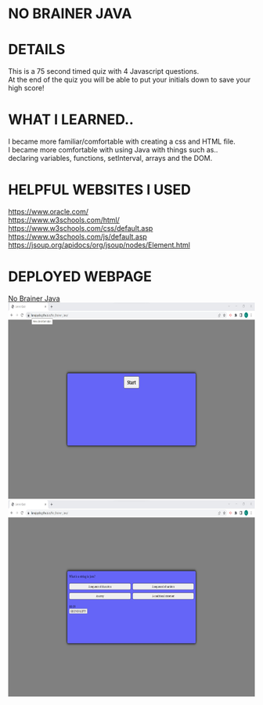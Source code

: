 # NO BRAINER JAVA

# DETAILS
This is a 75 second timed quiz with 4 Javascript questions.
<br>
At the end of the quiz you will be able to put your initials down to save your high score!

# WHAT I LEARNED..
I became more familiar/comfortable with creating a css and HTML file.<br>
I became more comfortable with using Java with things such as..<br>
declaring variables, functions, setInterval, arrays and the DOM.



# HELPFUL WEBSITES I USED
https://www.oracle.com/
<br>
https://www.w3schools.com/html/
<br>
https://www.w3schools.com/css/default.asp
<br>
https://www.w3schools.com/js/default.asp
<br>
https://jsoup.org/apidocs/org/jsoup/nodes/Element.html



# DEPLOYED WEBPAGE
<a href="https://lianajayde.github.io/No_Brainer_Java/">No Brainer Java</a>
<br>
<img class="start" src="images/start.jpg" height="400" alt="This is a screenshot">
<br>
<img class="one" src="images/one.jpg" height="400" alt="This is a screenshot">